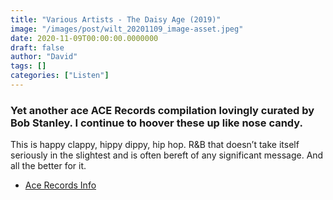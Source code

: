 ```yaml
---
title: "Various Artists - The Daisy Age (2019)"
image: "/images/post/wilt_20201109_image-asset.jpeg"
date: 2020-11-09T00:00:00.0000000
draft: false
author: "David"
tags: []
categories: ["Listen"]
---
```

### Yet another ace ACE Records compilation lovingly curated by Bob Stanley. I continue to hoover these up like nose candy.

 This is happy clappy, hippy dippy, hip hop. R&B that doesn’t take itself seriously in the slightest and is often bereft of any significant message. And all the better for it.

-  [Ace Records Info](https://acerecords.co.uk/the-daisy-age)